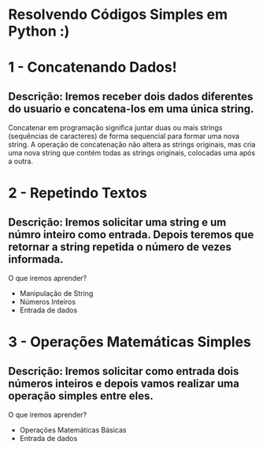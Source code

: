 # Resolvendo Códigos Simples em Python :)

# 1 - Concatenando Dados!

## Descrição: Iremos receber dois dados diferentes do usuario e concatena-los em uma única string.


Concatenar em programação significa juntar duas ou mais strings (sequências de caracteres) de forma sequencial para formar uma nova string. A operação de concatenação não altera as strings originais, mas cria uma nova string que contém todas as strings originais, colocadas uma após a outra.


# 2 - Repetindo Textos 

## Descrição: Iremos solicitar uma string e um númro inteiro como entrada. Depois teremos que retornar a string repetida o número de vezes informada. 

O que iremos aprender?

 - Manipulação de String
 - Números Inteiros
 - Entrada de dados


# 3 - Operações Matemáticas Simples

## Descrição: Iremos solicitar como entrada dois números inteiros e depois vamos realizar uma operação simples entre eles.

O que iremos aprender? 

- Operações Matemáticas Básicas
 - Entrada de dados